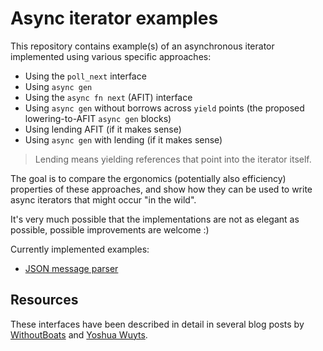 # Async iterator examples
This repository contains example(s) of an asynchronous iterator implemented using various specific approaches:
- Using the `poll_next` interface
- Using `async gen`
- Using the `async fn next` (AFIT) interface
- Using `async gen` without borrows across `yield` points (the proposed lowering-to-AFIT `async gen` blocks)
- Using lending AFIT (if it makes sense)
- Using `async gen` with lending (if it makes sense)

> Lending means yielding references that point into the iterator itself.

The goal is to compare the ergonomics (potentially also efficiency) properties of these approaches, and show how they
can be used to write async iterators that might occur "in the wild".

It's very much possible that the implementations are not as elegant as possible, possible improvements are welcome :)

Currently implemented examples:
- [JSON message parser](json-line-parser)

## Resources
These interfaces have been described in detail in several blog posts by [WithoutBoats](https://without.boats/blog/poll-next/)
and [Yoshua Wuyts](https://blog.yoshuawuyts.com/async-iterator-trait/).
